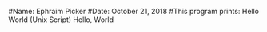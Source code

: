 #Name:  Ephraim Picker
#Date:  October 21, 2018
#This program prints: Hello World (Unix Script)
Hello, World
